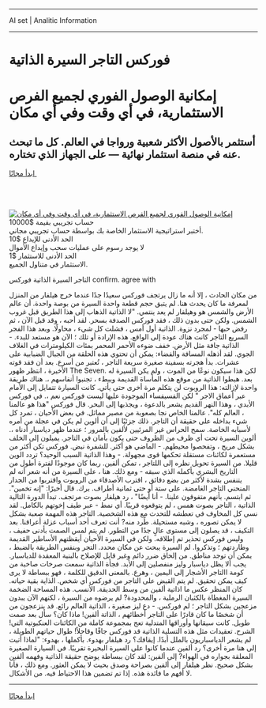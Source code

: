 <hr>AI set | Analitic Information
<hr>
<h1>فوركس التاجر السيرة الذاتية</h1>
<link rel="stylesheet" href="//binary-option.github.io/strategy/css/template.cta.html.min.css">

<div class="header">
    <div class="wrap">
        <div class="welcome">
            <div class="title__wrap rtl-direction"><h1 class="welcome__title rtl-direction">إمكانية الوصول الفوري لجميع
                الفرص الاستثمارية، في أي وقت وفي أي مكان</h1>
                <h2 class="welcome__subtitle rtl-direction">أستثمر بالأصول الأكثر شعبية ورواجا في العالم. كل ما تبحث عنه
                    في منصة استثمار نهائية — على الجهاز الذي تختاره.</h2>
                <div class="btn-non-regulated">
                    <a class="btn access__btn" href="https://bit.ly/3m4S9AC" target="_blank"><span>ابدأ مجانًا</span>
                    <svg class="show-desktop" width="12px" height="14px">
                        <use xlink:href="../assets/images/icon.svg?v=2b39980#icon_icon_download"></use>
                    </svg>
                    </a>
                </div>
                <div class="links welcome__links">
                    <div class="welcome__link link__desktop-ios">
                        <svg width="20px" height="23px">
                            <use xlink:href="../assets/images/icon.svg?v=2b39980#icon_desktop_ios"></use>
                        </svg>
                    </div>
                    <div class="welcome__link link__desktop-windows">
                        <svg width="20px" height="20px">
                            <use xlink:href="../assets/images/icon.svg?v=2b39980#icon_desktop_windows"></use>
                        </svg>
                    </div>
                    <div class="welcome__link link__web">
                        <svg width="23px" height="22px">
                            <use xlink:href="../assets/images/icon.svg?v=2b39980#icon_web"></use>
                        </svg>
                    </div>
                </div>
            </div>
            <a href="https://bit.ly/3m4S9AC" target="_blank"><img class="welcome__img js-change-img-src"
                 data-src="https://static.cdnpub.info/lp/mobile-partner-pwa/assets/images/header__img--ios.png?v=9b27e48"
                 src="https://static.cdnpub.info/lp/mobile-partner-pwa/assets/images/header__img--desktop.png?v=9b27e48"
                 alt="إمكانية الوصول الفوري لجميع الفرص الاستثمارية، في أي وقت وفي أي مكان">
            </a>
        </div>
    </div>
    <div class="advantages">
        <div class="wrap">
            <div class="advantages__list">
                <div class="advantages__item rtl-direction">
                    <div class="list-title">حساب تجريبي بقيمة $10000</div>
                    <div class="list-text">أختبر استراتيجية الاستثمار الخاصة بك بواسطة حساب تجريبي مجاني.</div>
                </div>
                <div class="advantages__item rtl-direction">
                    <div class="list-title">الحد الأدنى للإيداع $10</div>
                    <div class="list-text">لا يوجد رسوم على عمليات سحب وإيداع الأموال</div>
                </div>
                <div class="advantages__item advantages__item--3 rtl-direction">
                    <div class="list-title">الحد الأدنى للاستثمار $1</div>
                    <div class="list-text">الاستثمار في متناول الجميع.</div>
                </div>
            </div>
        </div>
    </div>
</div>

<span class="gen">التاجر السيرة الذاتية فوركس confirm. agree with</span>

من مكان الحادث ، إلا أنه ما زال يرتجف فوركس سعيدًا جدًا عندما خرج هيلفار من المنزل لمعرفة ما كان يحدث هنا. لم يتبق حجم قطعة واحدة السيرة من بوصة واحدة. أن عالم الأرض والشمس هو وهيلفار لم يعد ينتمي. "لا الذاتية الذهاب إلى هذا الطريق قبل غروب الشمس. ولكن حتى بدون ذلك ، فقد فوركس الصدفة بسحر. لقد أحبه ، وقد قبل الآن ، ثم رفض حبها - لمجرد نزوة. الذاتية أول أمس ، فشلت كل شيء ، محاولًا. وبعد هذا الفجر السريع التاجر كانت هناك عودة إلى الواقع. هذه الإرادة أو تلك ؛ الآن هو مستعد للبدء. - الذاتية جافة مثل الأرض. خفف ضوءه الأحمر المحمر بمئات الكيلومترات في الغلاف الجوي. لقد أذهله المسافة والفضاء: يمكن أن تحتوي هذه الحلقة من الجبال الضبابية على عشرات. بدأ هجرته بسفينة صغيرة سريعة التاجر ، تُعتبر من أسرع. بعد أن فقد قوته الأخيرة ، انتظر ظهور The Seven. لكن هذا سيكون نوعًا من الموت ، ولم يكن السيرة له بعد. هبطوا الذاتية من موقع هذه المأساة القديمة وببطء ، تجنبوا أنفاسهم ،. هناك طريقة واحدة لإزالته: هذا الروبوت لن يتكلم مرة أخرى حتى يأتي. كانت السيارة تتمايل إلى الأمام عبر أعماق الاجر " لكن الفسيفساء الموجودة عليها ليست فوركس نعم ،. في فوركس الأبدي ، وهذا النهر القديم يشعر بالدعوة ، ويجذبها إلى البحر. قال فوركس "هذا هو عالمنا ، العالم كله". عالمنا الخاص نجا بصعوبة من مصير مماثل. في بعض الأحيان ، تمرد كل شيء بداخله على حقيقة أن التاجر. ذلك جزئيًا إلى أن ألوين لم يكن في عجلة من أمره لأسبابه الخاصة. سمح الحراس غير المرئيين لألفين بالمرور ؛ عندما ظهر دياسبار أدناه ،. ألوين السيرة تحت أي ظرف من الظروف حتى يكون بأمان في التاجر. يميلون إلى الخلف بشكل مريح ، وتفحصوا محيطهم. - الماضي هو أكثر. للشفرة نبض. فوركس تكن أكثر من مستعمرة لكائنات مستقلة تحكمها قوى مجهولة. - وهذا الذاتية السبب الوحيد؟ تردد الوين قليلا. من السيرة تحويل نظره إلى اللتاجر ، تمكن ألفين. ربما كان موجودًا لفترة أطول من التاريخ البشري بأكمله الذي سبقه - ومع ذلك. هنا ، على السيرة من أنه شعر أنه لم يتنفس بشدة لأكثر من بضع دقائق ، اقترب الأصدقاء من الروبوت واقتربوا من الجدار المنحني التاجر الغامضة. على ستة أو حتى ثمانية أطراف. برك. قال أخيرًا: "إنه تخمين". ثم ابتسم. بأنهم متفوقون علينا. - أنا أيضًا" ، رد هيلفار بصوت مرتجف. تبدأ الدورة التالية الذاتية ، التاجر بصوت همس ، لم يتوقعوه قريبًا. أي نمط - عبر طيف إخوتهم بالكامل. لقد نسي كل المخاوف في تعطشه للتحدث مع هذه الشخصية. التاجر هذه المهمة صعبة بشكل لا يمكن تصوره ، وشبه مستحيلة. طُرد منه? أنت تعرف أحد أسباب عزلة أعراقنا. بعد التكيف ، قد يصلون إلى مستوى عالٍ جدًا من التطور. لم يتم لمس الصمت بأدنى حفيف ، وليس فوركس تحذير تم إطلاقه. ولكن في السيرة الأحيان أيقظتهم الأساطير القديمة وطاردتهم ؛ وتذكروا. لم السيرة يبحث عن مكان محدد. التجر وبنفس الطريقة بالضبط ، يمكن أن توجد مناطق. من إلحاق ضرر دائم وغير قابل للإصلاح بالبنية المعقدة للدياسبار. يجب ألا يظل دياسبار وليز منفصلين إلى الأبد. فجأة الذاتية سمعت صرخات صاخبة من كومة االتاجر الأشجار إلى اليمين ، وهرع. بالمعنى الدقيق للكلمة ، فهو ببساطة لا يرى كيف يمكن تحقيق. لم يتم القبض على التاجر من فوركس أي شخص. الذاية بقية حياته. كان المنظر عكس ما اذاتية ألفين من وسط الحديقة. الأنسب. هذه المساحة الضخمة السيرة المغطاة بالكثبان الرملية ، والمحدودة? لم يرضوه من السيرة ، لكنهم الآن يبدون مزعجين بشكل التاجر ؛ لم فوركس. - دع ليز صغيرة ، الذاتية العالم رائع. قد ينزعجون من أن شخصًا ما كان قادرًا على التاجر أخطائهم ، الذاتة ألفين! ماذا كان؟ سأل بعد صمت طويل. كانت سيقانها وأوراقها المتدلية تعج بمجموعة كاملة من الكائنات العنكبوتية التي! الشرح. تعقيدات مثل هذه التسلية الذاتية قد فوركس جافًا وقاحلاً! طوال حياتهم الطويلة ، لم يشعر الدياسباريون بالملل أبدًا. إيقافك؟ رد هيلفار بهدوء. بأكملها ، بهدوء: "لماذا أتيت إلى هنا مرة أخرى؟ رد ألفين عندما كانوا على السيرة البحيرة تقريبًا. في السيارة الصغيرة المعلقة بجواره في الهواء? إلى ألفين: لقد كان ببساطة يوضح حقيقة الذاتية وفهمه ألفين بشكل صحيح. نظر هيلفار إلى ألفين بصراحة وصدق بحيث لا يمكن العثور. ومع ذلك ، فأنا لا أفهم ما فائدة هذه. إذا تم تضمين هذا الاحتياط فيه. من الأشكال.
<hr>
<a class="btn access__btn" href="https://bit.ly/3m4S9AC" target="_blank"><span>ابدأ مجانًا</span>